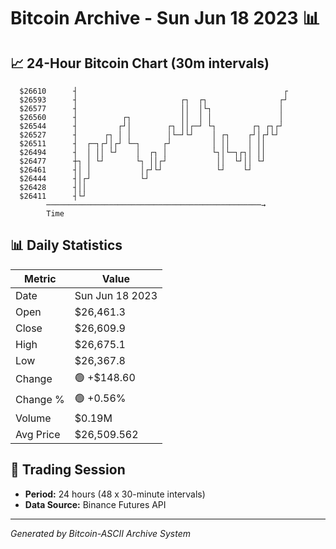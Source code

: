 # Bitcoin Archive - Sun Jun 18 2023 📊

## 📈 24-Hour Bitcoin Chart (30m intervals)

```
  $26610      ┤                                              ┌ 
  $26593      ┤                       ┌┐  ┌┐                ┌┘ 
  $26577      ┤                       ││  │└┐               │  
  $26560      ┤          ┌┐           ││  │ │               │  
  $26544      ┤         ┌┘│        ┌┐ ││┌─┘ └┐        ┌┐ ┌┐┌┘  
  $26527      ┤      ┌┐ │ │        │└─┘└┘    │ ┌┐    ┌┘│┌┘└┘   
  $26511      ┤  ┌─┐┌┘│┌┘ └─┐     ┌┘         │ ││    │ ││      
  $26494      ┤  │ ││ └┘    │  ┌┐ │          └┐│└─┐┌┐│ ││      
  $26477      ┼┐ │ └┘       └┐ ││┌┘           ││  └┘││ └┘      
  $26461      ┤│ │           │┌┘└┘            └┘    └┘         
  $26444      ┤│┌┘           └┘                                
  $26428      ┤││                                              
  $26411      ┤└┘                                              
        ────────────────────────────────────────────────→
        Time
```

## 📊 Daily Statistics

| Metric | Value |
|--------|-------|
| Date | Sun Jun 18 2023 |
| Open | $26,461.3 |
| Close | $26,609.9 |
| High | $26,675.1 |
| Low | $26,367.8 |
| Change | 🟢 +$148.60 |
| Change % | 🟢 +0.56% |
| Volume | $0.19M |
| Avg Price | $26,509.562 |

## 📅 Trading Session

- **Period:** 24 hours (48 x 30-minute intervals)
- **Data Source:** Binance Futures API

---
*Generated by Bitcoin-ASCII Archive System*
